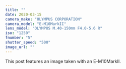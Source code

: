 ```yaml
---
title: ""
date: 2020-03-15
camera_make: "OLYMPUS CORPORATION"
camera_model: "E-M10MarkII"
lens_model: "OLYMPUS M.40-150mm F4.0-5.6 R"
iso: "1250"
fnumber: "5"
shutter_speed: "500"
image_url: ""
---
```


This post features an image taken with an E-M10MarkII.